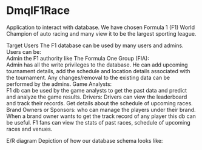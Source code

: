 # DmqlF1Race
Application to interact with database. We have chosen Formula 1 (F1) World Champion of auto racing and many view it to be the largest sporting league.

Target Users
The F1 database can be used by many users and admins.
Users can be: <br />
Admin the F1 authority like The Formula One Group (FIA):<br />
Admin has all the write privileges to the database. He can add upcoming tournament details, add the schedule and location details associated with the tournament. Any changes/removal to the existing data can be performed by the admins.
Game Analysts: <br />
F1 db can be used by the game analysts to get the past data and predict and analyze the game results.
Drivers: 
Drivers can view the leaderboard and track their records. Get details about the schedule of upcoming races.
Brand Owners or Sponsors:
who can manage the players under their brand. When a brand owner wants to get the track record of any player this db can be useful.
F1 fans can view the stats of past races, schedule of upcoming races and venues.

E/R diagram
Depiction of how our database schema looks like:
